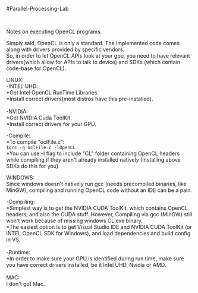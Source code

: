 #Parallel-Processing-Lab

<br/>

Notes on executing OpenCL programs. <br/>

Simply said, OpenCL is only a standard. The implemented code comes along with drivers provided by specific vendors.<br/>
So, in order to let OpenCL APIs look at your gpu, you need to have relevant drivers(which allow for APIs to talk to device) and SDKs (which contain code-base for OpenCL).<br/>

LINUX:<br/>
  -INTEL UHD:<br/>
    *Get Intel OpenCL RunTime Libraries.<br/>
    *Install correct drivers(most distros have this pre-installed).<br/>
 <br/> 
  -NVIDIA:<br/>
	*Get NVIDIA Cuda ToolKit.<br/>
    *Install correct drivers for your GPU.<br/>

  -Compile:<br/>
    *To compile "oclFile.c":<br/>
       `$gcc -g oclFile.c -lOpenCL` <br/>
    *You can use -I flag to include "CL" folder containing OpenCL headers while compiling if they aren't already installed natively (Installing above SDKs do this for you).<br/>

WINDOWS:<br/>
Since windows doesn't natively run gcc (needs precompiled binaries, like MinGW), compiling and running OpenCL code without an IDE can be a pain.<br/>

  -Compiling:<br/>
     *Simplest way is to get the NVIDIA CUDA ToolKit, which contains OpenCL headers, and also the CUDA stuff. However, Compiling via gcc (MinGW) still won't work because of missing windows CL.exe binary. <br/>
     *The easiest option is to get Visual Studio IDE and NVIDIA CUDA ToolKit (or INTEL OpenCL SDK for Windows), and load dependencies and build config in VS.<br/>
<br/>
  -Runtime:<br/>
     *In order to make sure your GPU is identified during run time, make sure you have correct drivers installed, be it Intel UHD, Nvidia or AMD.<br/>
<br/>
MAC:<br/>
I don't got Mac.<br/>
